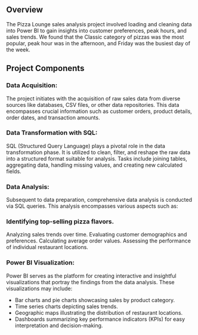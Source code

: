 ## Overview 
The Pizza Lounge sales analysis project involved loading and cleaning data into Power BI to gain insights into customer preferences, peak hours, and sales trends. We found that the Classic category of pizzas was the most popular, peak hour was in the afternoon, and Friday was the busiest day of the week.

## Project Components

### Data Acquisition:
The project initiates with the acquisition of raw sales data from diverse sources like databases, CSV files, or other data repositories. This data encompasses crucial information such as customer orders, product details, order dates, and transaction amounts.

### Data Transformation with SQL:
SQL (Structured Query Language) plays a pivotal role in the data transformation phase. It is utilized to clean, filter, and reshape the raw data into a structured format suitable for analysis. Tasks include joining tables, aggregating data, handling missing values, and creating new calculated fields.

### Data Analysis:
Subsequent to data preparation, comprehensive data analysis is conducted via SQL queries. This analysis encompasses various aspects such as:

### Identifying top-selling pizza flavors.
Analyzing sales trends over time.
Evaluating customer demographics and preferences.
Calculating average order values.
Assessing the performance of individual restaurant locations.
### Power BI Visualization:
Power BI serves as the platform for creating interactive and insightful visualizations that portray the findings from the data analysis. These visualizations may include:

- Bar charts and pie charts showcasing sales by product category.
- Time series charts depicting sales trends.
- Geographic maps illustrating the distribution of restaurant locations.
- Dashboards summarizing key performance indicators (KPIs) for easy interpretation and decision-making.
